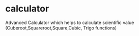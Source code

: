 # calculator
Advanced Calculator which helps to calculate scientific value (Cuberoot,Squareroot,Square,Cubic, Trigo functions)
